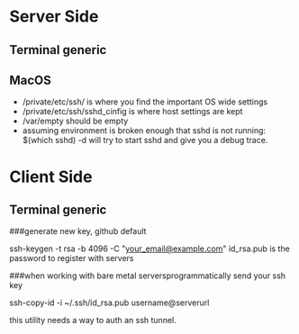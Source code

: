 # Server Side

## Terminal generic

## MacOS

- /private/etc/ssh/ is where you find the important OS wide settings
- /private/etc/ssh/sshd_cinfig is where host settings are kept
- /var/empty should be empty
- assuming environment is broken enough that sshd is not running: $(which sshd) -d will try to start sshd and give you a debug trace.

# Client Side

## Terminal generic

###generate new key, github default

ssh-keygen -t rsa -b 4096 -C "your_email@example.com"
id_rsa.pub is the password to register with servers

###when working with bare metal serversprogrammatically send your ssh key

ssh-copy-id -i ~/.ssh/id_rsa.pub username@serverurl

this utility needs a way to auth an ssh tunnel.


